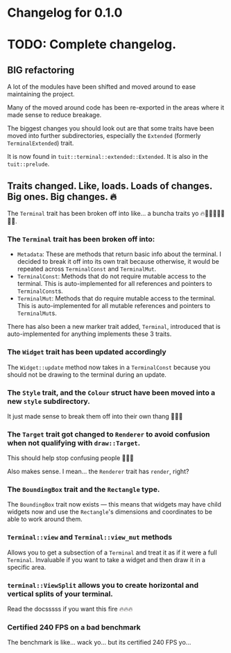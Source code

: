 # Changelog for 0.1.0

# TODO: Complete changelog.

## BIG refactoring

A lot of the modules have been shifted and moved around to ease maintaining the project.

Many of the moved around code has been re-exported in the areas where it made sense to
reduce breakage.

The biggest changes you should look out are that some traits have been moved into further
subdirectories, especially the `Extended` (formerly `TerminalExtended`) trait.

It is now found in `tuit::terminal::extended::Extended`. It is also in
the `tuit::prelude`.

## Traits changed. Like, loads. Loads of changes. Big ones. Big changes. 🔥

The `Terminal` trait has been broken off into like... a buncha traits yo
🔥🚒🚒🧯👩‍🚒👨‍🚒.

### The `Terminal` trait has been broken off into:

- `Metadata`: These are methods that return basic info about the terminal. I decided to
  break it off into its own trait because otherwise, it would be repeated
  across `TerminalConst` and `TerminalMut`.
- `TerminalConst`: Methods that do not require mutable access to the terminal.
  This is auto-implemented for all references and pointers to `TerminalConst`s.
- `TerminalMut`: Methods that do require mutable access to the terminal. This is
  auto-implemented for all mutable references and pointers to `TerminalMut`s.

There has also been a new marker trait added, `Terminal`, introduced that is
auto-implemented for anything implements these 3 traits.

### The `Widget` trait has been updated accordingly

The `Widget::update` method now takes in a `TerminalConst` because you should not be
drawing to the terminal during an update.

### The `Style` trait, and the `Colour` struct have been moved into a new `style` subdirectory.

It just made sense to break them off into their own thang 🤑🤑💸

### The `Target` trait got changed to `Renderer` to avoid confusion when not qualifying with `draw::Target`.

This should help stop confusing people 🥇🥇🥇

Also makes sense. I mean... the `Renderer` trait has `render`, right?

### The `BoundingBox` trait and the `Rectangle` type.

The `BoundingBox` trait now exists — this means that widgets may have child widgets now and use the `Rectangle`'s 
dimensions and coordinates to be able to work around them.

### `Terminal::view` and `Terminal::view_mut` methods

Allows you to get a subsection of a `Terminal` and treat it as if it were a full `Terminal`.
Invaluable if you want to take a widget and then draw it in a specific area.

### `terminal::ViewSplit` allows you to create horizontal and vertical splits of your terminal.

Read the docsssss if you want this fire 🔥🔥🔥

### Certified 240 FPS on a bad benchmark

The benchmark is like... wack yo... but its certified 240 FPS yo...